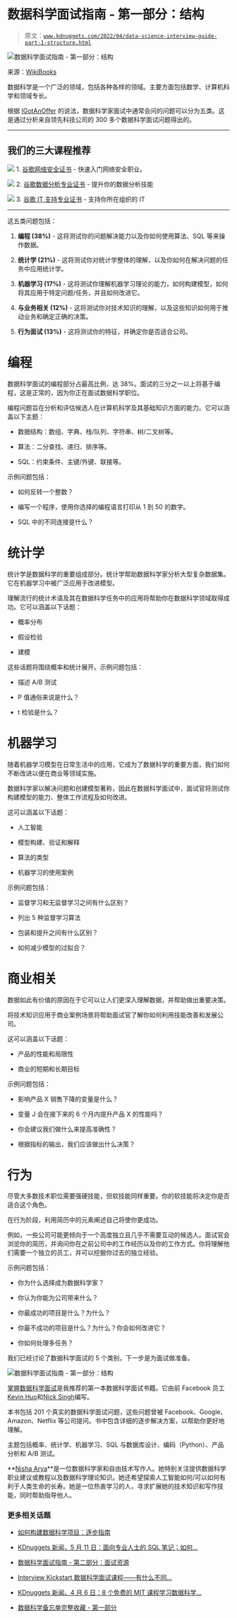 # 数据科学面试指南 - 第一部分：结构

> 原文：[`www.kdnuggets.com/2022/04/data-science-interview-guide-part-1-structure.html`](https://www.kdnuggets.com/2022/04/data-science-interview-guide-part-1-structure.html)

![数据科学面试指南 - 第一部分：结构](img/6d1e45e3b0a9de7c00e079d3771ab464.png)

来源：[WikiBooks](https://en.wikibooks.org/wiki/Data_Science:_An_Introduction)

数据科学是一个广泛的领域，包括各种各样的领域。主要方面包括数学、计算机科学和领域专长。

根据 [IGotAnOffer](https://igotanoffer.com/blogs/tech/data-science-interview-prep) 的说法，数据科学家面试中通常会问的问题可以分为五类。这是通过分析来自领先科技公司的 300 多个数据科学面试问题得出的。

* * *

## 我们的三大课程推荐

![](img/0244c01ba9267c002ef39d4907e0b8fb.png) 1\. [谷歌网络安全证书](https://www.kdnuggets.com/google-cybersecurity) - 快速入门网络安全职业。

![](img/e225c49c3c91745821c8c0368bf04711.png) 2\. [谷歌数据分析专业证书](https://www.kdnuggets.com/google-data-analytics) - 提升你的数据分析技能

![](img/0244c01ba9267c002ef39d4907e0b8fb.png) 3\. [谷歌 IT 支持专业证书](https://www.kdnuggets.com/google-itsupport) - 支持你所在组织的 IT

* * *

这五类问题包括：

1.  **编程 (38%)** - 这将测试你的问题解决能力以及你如何使用算法、SQL 等来操作数据。

1.  **统计学 (21%)** - 这将测试你对统计学整体的理解，以及你如何在解决问题的任务中应用统计学。

1.  **机器学习 (17%)** - 这将测试你理解机器学习理论的能力，如何构建模型，如何将其应用于特定问题/任务，并且如何改进它。

1.  **与业务相关 (12%)** - 这将测试你对技术知识的理解，以及这些知识如何用于推动业务和确定正确的决策。

1.  **行为面试 (13%)** - 这将测试你的特征，并确定你是否适合公司。

# 编程

数据科学面试的编程部分占最高比例，达 38%。面试的三分之一以上将基于编程，这是正常的，因为你正在面试数据科学职位。

编程问题旨在分析和评估候选人在计算机科学及其基础知识方面的能力。它可以涵盖以下主题：

+   数据结构：数组、字典、栈/队列、字符串、树/二叉树等。

+   算法：二分查找、递归、排序等。

+   SQL：约束条件、主键/外键、联接等。

示例问题包括：

+   如何反转一个整数？

+   编写一个程序，使用你选择的编程语言打印从 1 到 50 的数字。

+   SQL 中的不同连接是什么？

# 统计学

统计学是数据科学的重要组成部分。统计学帮助数据科学家分析大型复杂数据集。它在机器学习中被广泛应用于改进模型。

理解流行的统计术语及其在数据科学任务中的应用将帮助你在数据科学领域取得成功。它可以涵盖以下话题：

+   概率分布

+   假设检验

+   建模

这些话题将围绕概率和统计展开。示例问题包括：

+   描述 A/B 测试

+   P 值通俗来说是什么？

+   t 检验是什么？

# 机器学习

随着机器学习模型在日常生活中的应用，它成为了数据科学的重要方面，我们如何不断改进以便在商业等领域实施。

数据科学家以解决问题和创建模型著称，因此在数据科学面试中，面试官将测试你构建模型的能力、整体工作流程及如何改进。

这可以涵盖以下话题：

+   人工智能

+   模型构建、验证和解释

+   算法的类型

+   机器学习的使用案例

示例问题包括：

+   监督学习和无监督学习之间有什么区别？

+   列出 5 种监督学习算法

+   包装和提升之间有什么区别？

+   如何减少模型的过拟合？

# 商业相关

数据如此有价值的原因在于它可以让人们更深入理解数据，并帮助做出重要决策。

将技术知识应用于商业案例场景将帮助面试官了解你如何利用技能改善和发展公司。

这可以涵盖以下话题：

+   产品的性能和局限性

+   商业的短期和长期目标

示例问题包括：

+   影响产品 X 销售下降的变量是什么？

+   变量 J 会在接下来的 6 个月内提升产品 X 的性能吗？

+   你会建议我们做什么来提高准确性？

+   根据指标的输出，我们应该做出什么决策？

# 行为

尽管大多数技术职位需要强硬技能，但软技能同样重要。你的软技能将决定你是否适合这个角色。

在行为阶段，利用简历中的元素阐述自己将使你更成功。

例如，一些公司可能更倾向于一个高度独立且几乎不需要互动的候选人。面试官会浏览你的简历，并询问你在之前公司中的工作经历以及你的工作方式。你将理解他们需要一个独立的员工，并可以挖掘你过去的独立经验。

示例问题包括：

+   你为什么选择成为数据科学家？

+   你认为你能为公司带来什么？

+   你最成功的项目是什么？为什么？

+   你最不成功的项目是什么？为什么？你会如何改进它？

+   你如何处理多任务？

我们已经讨论了数据科学面试的 5 个类别，下一步是为面试做准备。

![数据科学面试指南 - 第一部分：结构](img/6c42b0bfd6d698bda66e470ef78408ee.png)

[掌握数据科学面试](https://amzn.to/37JpVZz)是我推荐的第一本数据科学面试书籍。它由前 Facebook 员工[Kevin Huo](https://medium.com/@decomposing_data)和[Nick Singh](https://www.nicksingh.com/)编写。

本书包括 201 个真实的数据科学面试问题，这些问题曾被 Facebook、Google、Amazon、Netflix 等公司提问。书中包含详细的逐步解决方案，以帮助你更好地理解。

主题包括概率、统计学、机器学习、SQL 与数据库设计、编码（Python）、产品分析和 A/B 测试。

**[Nisha Arya](https://www.linkedin.com/in/nisha-arya-ahmed/)**是一位数据科学家和自由技术写作人。她特别关注提供数据科学职业建议或教程以及数据科学理论知识。她还希望探索人工智能如何/可以如何有利于人类生命的长寿。她是一位热衷学习的人，寻求扩展她的技术知识和写作技能，同时帮助指导他人。

### 更多相关话题

+   [如何构建数据科学项目：逐步指南](https://www.kdnuggets.com/2022/05/structure-data-science-project-stepbystep-guide.html)

+   [KDnuggets 新闻，5 月 11 日：面向专业人士的 SQL 笔记；如何…](https://www.kdnuggets.com/2022/n19.html)

+   [数据科学面试指南 - 第二部分：面试资源](https://www.kdnuggets.com/2022/04/data-science-interview-guide-part-2-interview-resources.html)

+   [Interview Kickstart 数据科学面试课程——有什么不同…](https://www.kdnuggets.com/2022/10/interview-kickstart-data-science-interview-course-makes-different.html)

+   [KDnuggets 新闻，4 月 6 日：8 个免费的 MIT 课程学习数据科学…](https://www.kdnuggets.com/2022/n14.html)

+   [数据科学备忘单完整收藏 - 第一部分](https://www.kdnuggets.com/2022/02/complete-collection-data-science-cheat-sheets-part-1.html)

